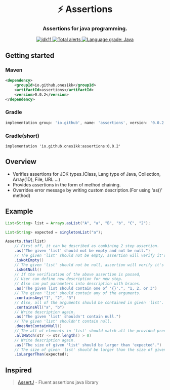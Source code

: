 <div align="center"> 
    <h1>⚡️ Assertions</h1> 
</div>

<div align="center">
 <h3>Assertions for java programming.</h3>
</div>

<div align="center">
    <a href="https://www.azul.com/downloads/?version=java-8-lts&package=jdk">
    <img alt="jdk11" src="https://img.shields.io/badge/jdk-8-orange?style=flat-square">
    </a>
    <a href="https://lgtm.com/projects/g/ones1kk/assertions/alerts/">
        <img alt="Total alerts" src="https://img.shields.io/lgtm/alerts/g/ones1kk/assertions.svg?logo=lgtm&logoWidth=18"/>
    </a>
    <a href="https://lgtm.com/projects/g/ones1kk/assertions/context:java">
        <img alt="Language grade: Java" src="https://img.shields.io/lgtm/grade/java/g/ones1kk/assertions.svg?logo=lgtm&logoWidth=18"/>
    </a>
</div>

## Getting started

### Maven

```xml
<dependency>
    <groupId>io.github.ones1kk</groupId>
    <artifactId>assertions</artifactId>
    <version>0.0.2</version>
</dependency>
```

### Gradle

```groovy
implementation group: 'io.github', name: 'assertions', version: '0.0.2'
```

### Gradle(short)

```groovy(short)
implementation 'io.github.ones1kk:assertions:0.0.2'
```
## Overview

* Verifies assertions for JDK types.(Class, Lang type of Java, Collection, Array(1D), File, URL ...)
* Provides assertions in the form of method chaining.
* Overrides error message by writing custom description.(For using 'as()' method)



## Example

```java
List<String> list = Arrays.asList("A", "a", "B", "b", "C", "2");

List<String> expected = singletonList("a");

Asserts.that(list)
    // First off, it can be described as combining 2 step assertion.
    .as("The given 'list' should not be empty and not be null.")
    // The given 'list' should not be empty, assertion will verify it's empty or not.
    .isNotEmpty()
    // The given 'list' should not be null, assertion will verify it's null or not.
    .isNotNull()
    // If the verification of the above assertion is passed,
    // User can define new description for new step.
    // Also can put parameters into description with braces.
    .as("The given list should contain one of '{}'.", "1, 2, or 3")
    // The given 'list' should contain any of the arguments.
    .containsAny("1", "2", "3")
    // Also, all of the arguments should be contained in given 'list'.
    .containsAll("a", "b")
    // Write description again.
    .as("The given 'list' shouldn't contain null.")
    // The given 'list' shouldn't contain null.
    .doesNotContainNull()
    // The all of elements in 'list' should match all the provided predicate.
    .allMatch(str -> str.length() > 0)
    // Write description again.
    .as("The size of given 'list' should be larger than 'expected'.")
    // The size of given 'list' should be larger than the size of given the size of 'expected'.
    .isLargerThan(expected);         
```

## Inspired

>  [AssertJ] - Fluent assertions java library 


[AssertJ]: https://assertj.github.io/doc/